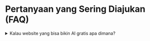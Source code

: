 # Pertanyaan yang Sering Diajukan (FAQ)

<details>

<summary>Kalau website yang bisa bikin AI gratis apa dimana?</summary>

Liat di [free-image-generator.md](../quick-start/free-image-generator.md "mention")

</details>
